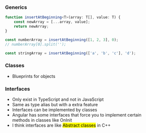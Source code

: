 
### Generics

```typescript
function insertAtBeginning<T>(array: T[], value: T) {
    const newArray = [...array, value];
    return newArray;
}

const numberArray = insertAtBeginning([1, 2, 3], 0);
// numberArray[0].split('');

const stringArray = insertAtBeginning(['a', 'b', 'c'], 'd');
```

### Classes
- Blueprints for objects

### Interfaces
- Only exist in TypeScript and not in JavaScript
- Same as type alias but with a extra feature
- Interfaces can be implemented by classes
- Angular has some interfaces that force you to implement certain methods in classes like OnInit
- I think interfaces are like <mark>Abstract classes</mark> in C++
